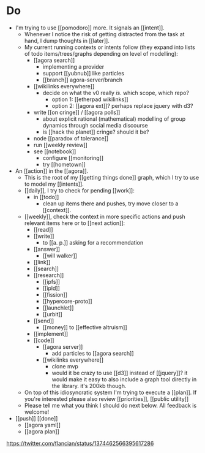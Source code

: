 # Do

- I'm trying to use [[pomodoro]] more. It signals an [[intent]].
  - Whenever I notice the risk of getting distracted from the task at hand, I dump thoughts in [[later]].
  - My current running contexts or intents follow (they expand into lists of todo items/trees/graphs depending on level of modelling):
    - [[agora search]]
      - implementing a provider 
      - support [[yubnub]] like particles
      - [[branch]] agora-server/branch
    - [[wikilinks everywhere]]
      - decide on what the v0 really *is*. which scope, which repo?
        - option 1: [[etherpad wikilinks]]
        - option 2: [[agora ext]]? perhaps replace jquery with d3?
    - write [[on cringe]] / [[agora polls]]
      - about explicit rational (mathematical) modelling of group dynamics through social media discourse
      - is [[hack the planet]] cringe? should it be?
    - node [[paradox of tolerance]]
    - run [[weekly review]]
    - see [[notebook]]
      - configure [[monitoring]]
      - try [[hometown]]
- An [[action]] in the [[agora]].
  - This is the root of my [[getting things done]] graph, which I try to use to model my [[intents]].
  - [[daily]], I try to check for pending [[work]]:
    - in [[todo]]
      - clean up items there and pushes, try move closer to a [[context]].
  - [[weekly]], check the context in more specific actions and push relevant items here or to [[next action]]:
    - [[read]]
    - [[write]]
      - to [[a. p.]] asking for a recommendation
    - [[answer]]
      - [[will walker]]
    - [[link]]
    - [[search]]
    - [[research]]
      - [[ipfs]]
      - [[ipld]]
      - [[fission]]
      - [[hypercore-proto]]
      - [[launchlet]]
      - [[urbit]]
    - [[send]]
      - [[money]] to [[effective altruism]]
    - [[implement]]
    - [[code]] 
      - [[agora server]]
        - add particles to [[agora search]]
      - [[wikilinks everywhere]]
        - clone mvp
        - would it be crazy to use [[d3]] instead of [[jquery]]? it would make it easy to also include a graph tool directly in the library. it's 200kb though.
  - On top of this idiosyncratic system I'm trying to execute a [[plan]]. If you're interested please also review [[priorities]], [[public utility]]
  - Please tell me what you think I should do next below. All feedback is welcome!
- [[push]] [[done]]
  - [[agora yaml]]
  - [[agora plan]]

  
https://twitter.com/flancian/status/1374462566395617286



